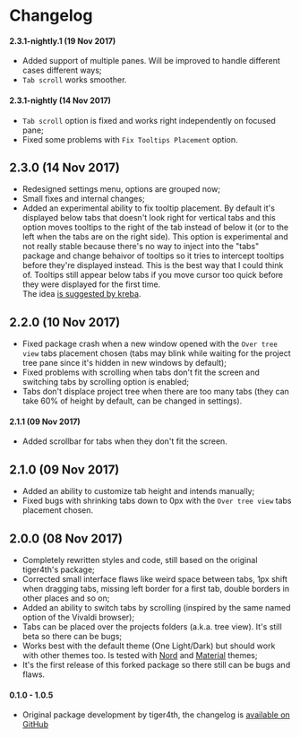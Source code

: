 # Changelog

#### 2.3.1-nightly.1 (19 Nov 2017)
* Added support of multiple panes. Will be improved to handle different cases different ways;
* `Tab scroll` works smoother.

#### 2.3.1-nightly (14 Nov 2017)
* `Tab scroll` option is fixed and works right independently on focused pane;
* Fixed some problems with `Fix Tooltips Placement` option.

## 2.3.0 (14 Nov 2017)
* Redesigned settings menu, options are grouped now;
* Small fixes and internal changes;
* Added an experimental ability to fix tooltip placement. By default it's displayed below tabs that doesn't look right for vertical tabs and this option moves tooltips to the right of the tab instead of below it (or to the left when the tabs are on the right side). This option is experimental and not really stable because there\'s no way to inject into the "tabs" package and change behaivor of tooltips so it tries to intercept tooltips before they\'re displayed instead. This is the best way that I could think of. Tooltips still appear below tabs if you move cursor too quick before they were displayed for the first time.  
The idea [is suggested by kreba](https://github.com/tiger4th/vertical-tabs/issues/19).

## 2.2.0 (10 Nov 2017)
* Fixed package crash when a new window opened with the `Over tree view` tabs placement chosen (tabs may blink while waiting for the project tree pane since it's hidden in new windows by default);
* Fixed problems with scrolling when tabs don't fit the screen and switching tabs by scrolling option is enabled;
* Tabs don't displace project tree when there are too many tabs (they can take 60% of height by default, can be changed in settings).

#### 2.1.1 (09 Nov 2017)
* Added scrollbar for tabs when they don't fit the screen.

## 2.1.0 (09 Nov 2017)
* Added an ability to customize tab height and intends manually;
* Fixed bugs with shrinking tabs down to 0px with the `Over tree view` tabs placement chosen.

## 2.0.0 (08 Nov 2017)
* Completely rewritten styles and code, still based on the original tiger4th's package;
* Corrected small interface flaws like weird space between tabs, 1px shift when dragging tabs, missing left border for a first tab, double borders in other places and so on;
* Added an ability to switch tabs by scrolling (inspired by the same named option of the Vivaldi browser);
* Tabs can be placed over the projects folders (a.k.a. tree view). It's still beta so there can be bugs;
* Works best with the default theme (One Light/Dark) but should work with other themes too. Is tested with [Nord](https://atom.io/themes/nord-atom-ui) and [Material](https://atom.io/themes/atom-material-ui) themes;
* It's the first release of this forked package so there still can be bugs and flaws.

#### 0.1.0 - 1.0.5
* Original package development by tiger4th, the changelog is [available on GitHub](https://github.com/tiger4th/vertical-tabs/blob/v1.0.5/CHANGELOG.md)